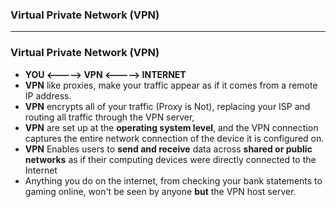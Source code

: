 ### Virtual Private Network (VPN)


----------------------------------------------

### Virtual Private Network (VPN)

* **YOU <-----> VPN <-----> INTERNET**
* **VPN** like proxies, make your traffic appear as if it comes from a remote IP address.
* **VPN** encrypts all of your traffic (Proxy is Not), replacing your ISP and routing all traffic through the VPN server, 
* **VPN** are set up at the **operating system level**, and the VPN connection captures the entire network connection of the device it is configured on.
* **VPN** Enables users to **send and receive** data across **shared or public networks** as if their computing devices were directly connected to the Internet
* Anything you do on the internet, from checking your bank statements to gaming online, won't be seen by anyone **but** the VPN host server.
